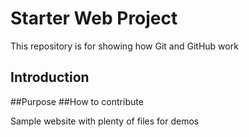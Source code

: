 # Starter Web Project

This repository is for showing how Git and GitHub work

## Introduction
##Purpose
##How to contribute

Sample website with plenty of files for demos